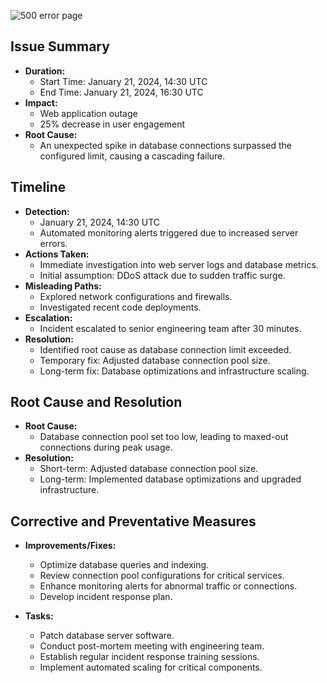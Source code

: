 ![500 error page](https://github.com/zibxto/alx-system_engineering-devops/0x19-postmortem/500_error.jpg)


## Issue Summary

- **Duration:**
  - Start Time: January 21, 2024, 14:30 UTC
  - End Time: January 21, 2024, 16:30 UTC
- **Impact:**
  - Web application outage
  - 25% decrease in user engagement
- **Root Cause:**
  - An unexpected spike in database connections surpassed the configured limit, causing a cascading failure.

## Timeline

- **Detection:**
  - January 21, 2024, 14:30 UTC
  - Automated monitoring alerts triggered due to increased server errors.
- **Actions Taken:**
  - Immediate investigation into web server logs and database metrics.
  - Initial assumption: DDoS attack due to sudden traffic surge.
- **Misleading Paths:**
  - Explored network configurations and firewalls.
  - Investigated recent code deployments.
- **Escalation:**
  - Incident escalated to senior engineering team after 30 minutes.
- **Resolution:**
  - Identified root cause as database connection limit exceeded.
  - Temporary fix: Adjusted database connection pool size.
  - Long-term fix: Database optimizations and infrastructure scaling.

## Root Cause and Resolution

- **Root Cause:**
  - Database connection pool set too low, leading to maxed-out connections during peak usage.
- **Resolution:**
  - Short-term: Adjusted database connection pool size.
  - Long-term: Implemented database optimizations and upgraded infrastructure.

## Corrective and Preventative Measures

- **Improvements/Fixes:**
  - Optimize database queries and indexing.
  - Review connection pool configurations for critical services.
  - Enhance monitoring alerts for abnormal traffic or connections.
  - Develop incident response plan.

- **Tasks:**
  - Patch database server software.
  - Conduct post-mortem meeting with engineering team.
  - Establish regular incident response training sessions.
  - Implement automated scaling for critical components.
